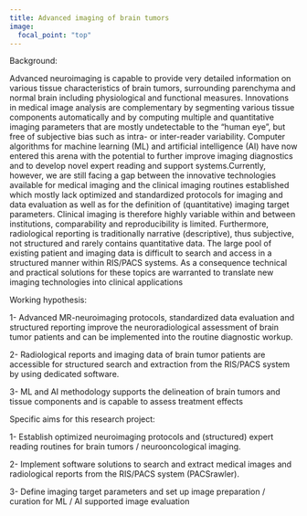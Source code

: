```yaml
---
title: Advanced imaging of brain tumors
image: 
  focal_point: "top"
---
```



<!--more-->

Background: 

Advanced neuroimaging is capable to provide very detailed information on various tissue characteristics of brain tumors, surrounding parenchyma and normal brain including physiological and functional measures. Innovations in medical image analysis are complementary by segmenting various tissue components automatically and by computing multiple and quantitative imaging parameters that are mostly undetectable to the “human eye”, but free of subjective bias such as intra- or inter-reader variability. Computer algorithms for machine learning (ML) and artificial intelligence (AI) have now entered this arena with the potential to further improve imaging diagnostics and to develop novel expert reading and support systems.Currently, however, we are still facing a gap between the innovative technologies available for medical imaging and the clinical imaging routines established which mostly lack optimized and standardized protocols for imaging and data evaluation as well as for the definition of (quantitative) imaging target parameters. Clinical imaging is therefore highly variable within and between institutions, comparability and reproducibility is limited. Furthermore, radiological reporting is traditionally narrative (descriptive), thus subjective, not structured and rarely contains quantitative data. The large pool of existing patient and imaging data is difficult to search and access in a structured manner within RIS/PACS systems. As a consequence technical and practical solutions for these topics are warranted to translate new imaging technologies into clinical applications  


Working hypothesis: 


1- Advanced MR-neuroimaging protocols, standardized data evaluation and structured reporting improve the neuroradiological assessment of brain tumor patients and can be implemented into the routine diagnostic workup.

2- Radiological reports and imaging data of brain tumor patients are accessible for structured search and extraction from the RIS/PACS system by using dedicated software.

3- ML and AI methodology supports the delineation of brain tumors and tissue components and is capable to assess treatment effects



Specific aims for this research project:


1- Establish optimized neuroimaging protocols and (structured) expert reading routines for brain tumors / neurooncological imaging.

2- Implement software solutions to search and extract medical images and radiological reports from the RIS/PACS system (PACSrawler).

3- Define imaging target parameters and set up image preparation / curation for ML / AI supported image evaluation



